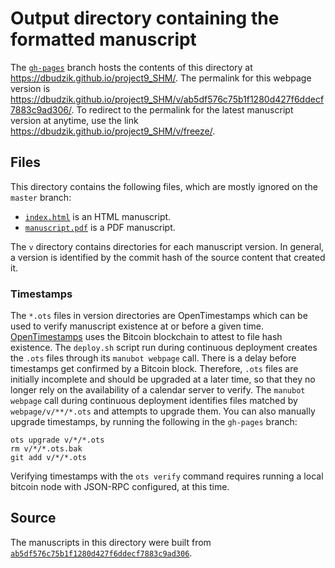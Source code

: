 # Output directory containing the formatted manuscript

The [`gh-pages`](https://github.com/dbudzik/project9_SHM/tree/gh-pages) branch hosts the contents of this directory at <https://dbudzik.github.io/project9_SHM/>.
The permalink for this webpage version is <https://dbudzik.github.io/project9_SHM/v/ab5df576c75b1f1280d427f6ddecf7883c9ad306/>.
To redirect to the permalink for the latest manuscript version at anytime, use the link <https://dbudzik.github.io/project9_SHM/v/freeze/>.

## Files

This directory contains the following files, which are mostly ignored on the `master` branch:

+ [`index.html`](index.html) is an HTML manuscript.
+ [`manuscript.pdf`](manuscript.pdf) is a PDF manuscript.

The `v` directory contains directories for each manuscript version.
In general, a version is identified by the commit hash of the source content that created it.

### Timestamps

The `*.ots` files in version directories are OpenTimestamps which can be used to verify manuscript existence at or before a given time.
[OpenTimestamps](https://opentimestamps.org/) uses the Bitcoin blockchain to attest to file hash existence.
The `deploy.sh` script run during continuous deployment creates the `.ots` files through its `manubot webpage` call.
There is a delay before timestamps get confirmed by a Bitcoin block.
Therefore, `.ots` files are initially incomplete and should be upgraded at a later time, so that they no longer rely on the availability of a calendar server to verify.
The `manubot webpage` call during continuous deployment identifies files matched by `webpage/v/**/*.ots` and attempts to upgrade them.
You can also manually upgrade timestamps, by running the following in the `gh-pages` branch:

```shell
ots upgrade v/*/*.ots
rm v/*/*.ots.bak
git add v/*/*.ots
```

Verifying timestamps with the `ots verify` command requires running a local bitcoin node with JSON-RPC configured, at this time.

## Source

The manuscripts in this directory were built from
[`ab5df576c75b1f1280d427f6ddecf7883c9ad306`](https://github.com/dbudzik/project9_SHM/commit/ab5df576c75b1f1280d427f6ddecf7883c9ad306).
